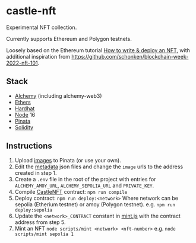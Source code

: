 # castle-nft

Experimental NFT collection.

Currently supports Ethereum and Polygon testnets.

Loosely based on the Ethereum tutorial [How to write & deploy an NFT](https://ethereum.org/en/developers/tutorials/how-to-write-and-deploy-an-nft/), with additional inspiration from https://github.com/schonken/blockchain-week-2022-nft-101.

## Stack

-   [Alchemy](https://www.alchemy.com/) (including alchemy-web3)
-   [Ethers](https://github.com/ethers-io/ethers.js)
-   [Hardhat](https://hardhat.org/)
-   [Node](https://nodejs.org/en/blog/release/v18.20.4) 16
-   [Pinata](https://app.pinata.cloud/)
-   [Solidity](https://soliditylang.org/)

## Instructions

1. Upload [images](images) to Pinata (or use your own).
2. Edit the [metadata](metadata) json files and change the `image` urls to the address created in step 1.
3. Create a `.env` file in the root of the project with entries for `ALCHEMY_AMOY_URL`, `ALCHEMY_SEPOLIA_URL` and `PRIVATE_KEY`.
4. Compile [CastleNFT](contracts/CastleNFT.sol) contract:
   `npm run compile`
5. Deploy contract:
   `npm run deploy:<network>`
   Where network can be sepolia (Etherium testnet) or amoy (Polygon testnet).
   e.g.
   `npm run deploy:sepolia`
6. Update the `<network>_CONTRACT` constant in [mint.js](scripts/mint.js) with the contract address from step 5.
7. Mint an NFT
   `node scripts/mint <network> <nft-number>`
   e.g.
   `node scripts/mint sepolia 1`
